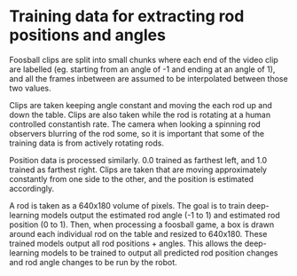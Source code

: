 # Training data for extracting rod positions and angles
Foosball clips are split into small chunks where each end of the video clip are labelled (eg. starting from an angle of -1 and ending at an angle of 1), and all the frames inbetween are assumed to be interpolated between those two values.

Clips are taken keeping angle constant and moving the each rod up and down the table. Clips are also taken while the rod is rotating at a human controlled constantish rate. The camera when looking a spinning rod observers blurring of the rod some, so it is important that some of the training data is from actively rotating rods.

Position data is processed similarly. 0.0 trained as farthest left, and 1.0 trained as farthest right. Clips are taken that are moving approximately constantly from one side to the other, and the position is estimated accordingly.

A rod is taken as a 640x180 volume of pixels. The goal is to train deep-learning models output the estimated rod angle (-1 to 1) and estimated rod position (0 to 1). Then, when processing a foosball game, a box is drawn around each individual rod on the table and resized to 640x180. These trained models output all rod positions + angles. This allows the deep-learning models to be trained to output all predicted rod position changes and rod angle changes to be run by the robot.